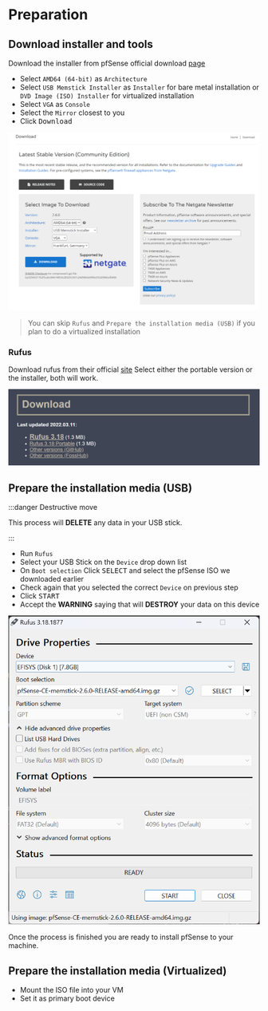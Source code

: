 # Preparation

## Download installer and tools

Download the installer from pfSense official download [page](https://www.pfsense.org/download/)

- Select `AMD64 (64-bit)` as `Architecture`
- Select `USB Memstick Installer` as `Installer` for bare metal installation or `DVD Image (ISO) Installer` for virtualized installation
- Select `VGA` as `Console`
- Select the `Mirror` closest to you
- Click <kbd>Download</kbd>

![pfSense Download](img/pfsense-download.png)

> You can skip `Rufus` and `Prepare the installation media (USB)`
> if you plan to do a virtualized installation

### Rufus

Download rufus from their official [site](https://rufus.ie/en/)
Select either the portable version or the installer, both will work.

![download-rufus](img/download-rufus.png)

## Prepare the installation media (USB)

:::danger Destructive move

This process will **DELETE** any data in your USB stick.

:::

- Run `Rufus`
- Select your USB Stick on the `Device` drop down list
- On `Boot selection` Click <kbd>SELECT</kbd> and select the pfSense ISO we downloaded earlier
- Check again that you selected the correct `Device` on previous step
- Click <kbd>START</kbd>
- Accept the **WARNING** saying that will **DESTROY** your data on this device

![rufus.png](img/rufus.png)

Once the process is finished you are ready to install pfSense to your machine.

## Prepare the installation media (Virtualized)

- Mount the ISO file into your VM
- Set it as primary boot device

